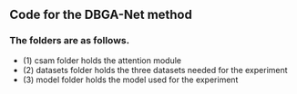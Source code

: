## Code for the DBGA-Net method
### The folders are as follows.
* (1) csam folder holds the attention module
* (2) datasets folder holds the three datasets needed for the experiment 
* (3) model folder holds the model used for the experiment 